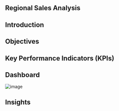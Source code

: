 ## Regional Sales Analysis

## Introduction


## Objectives

## Key Performance Indicators (KPIs)


## Dashboard
![image]()

## Insights


